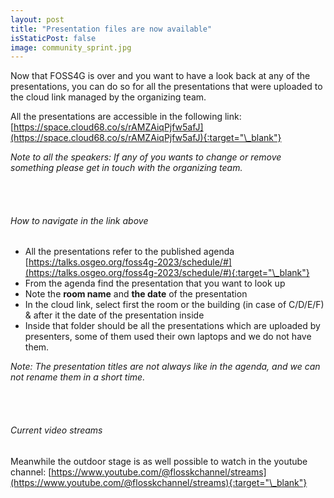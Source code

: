 ```yaml
---
layout: post
title: "Presentation files are now available"
isStaticPost: false
image: community_sprint.jpg
---
```


Now that FOSS4G is over and you want to have a look back at any of the presentations, you can do so for all the presentations that were uploaded to the cloud link managed by the organizing team.

All the presentations are accessible in the following link: [https://space.cloud68.co/s/rAMZAiqPjfw5afJ](https://space.cloud68.co/s/rAMZAiqPjfw5afJ){:target="\_blank"}

_Note to all the speakers: If any of you wants to change or remove something please get in touch with the organizing team._

<br><br>

###### How to navigate in the link above

- All the presentations refer to the published agenda [https://talks.osgeo.org/foss4g-2023/schedule/#](https://talks.osgeo.org/foss4g-2023/schedule/#){:target="\_blank"}
- From the agenda find the presentation that you want to look up
- Note the **room name** and **the date** of the presentation
- In the cloud link, select first the room or the building (in case of C/D/E/F) & after it the date of the presentation inside
- Inside that folder should be all the presentations which are uploaded by presenters, some of them used their own laptops and we do not have them.

_Note: The presentation titles are not always like in the agenda, and we can not rename them in a short time._

<br><br>

###### Current video streams

Meanwhile the outdoor stage is as well possible to watch in the youtube channel: [https://www.youtube.com/@flosskchannel/streams](https://www.youtube.com/@flosskchannel/streams){:target="\_blank"}
